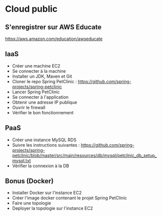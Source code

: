 # Cloud public

## S'enregistrer sur AWS Educate

https://aws.amazon.com/education/awseducate

## IaaS

* Créer une machine EC2
* Se connecter à la machine
* Installer un JDK, Maven et Git
* Cloner le repo Spring PetClinic : https://github.com/spring-projects/spring-petclinic
* Lancer Spring PetClinic
* Se connecter à l'application
* Obtenir une adresse IP publique
* Ouvrir le firewall
* Vérifier le bon fonctionnement

## PaaS

* Créer une instance MySQL RDS
* Suivre les instructions suivantes : https://github.com/spring-projects/spring-petclinic/blob/master/src/main/resources/db/mysql/petclinic_db_setup_mysql.txt
* Vérifier la connexion à la DB

## Bonus (Docker)
* Installer Docker sur l'instance EC2
* Créer l'image docker contenant le projet Spring PetClinic
* Faire une topologie
* Deployer la topologie sur l'instance EC2
